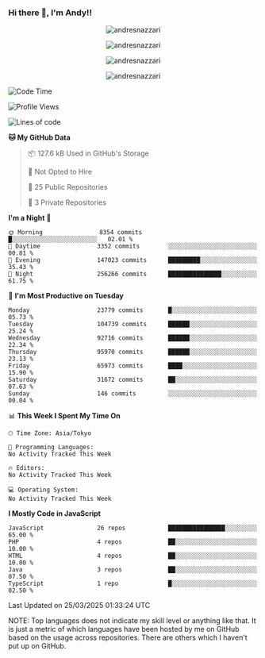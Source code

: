 ### Hi there 👋, I'm Andy!!

<p align="center" >
  <img src="https://github-profile-trophy.vercel.app/?username=AndresNazzari&theme=dracula&column=-1" alt="andresnazzari"/>
</p>

<p align="center">
  <img  src="https://github-readme-stats.vercel.app/api?username=AndresNazzari&count_private=true&show_icons=true&theme=dracula" alt="andresnazzari"/>
</p>
<p align="center">
  <img  src="https://github-readme-stats.vercel.app/api/top-langs/?username=AndresNazzari&layout=compact" alt="andresnazzari"/>
</p>
<p align="center" >
  <img src="https://github-readme-stats.vercel.app/api/wakatime?username=AndresNazzari" alt="andresnazzari"/>
</p>

<!--START_SECTION:waka-->
![Code Time](http://img.shields.io/badge/Code%20Time-966%20hrs%209%20mins-blue)

![Profile Views](http://img.shields.io/badge/Profile%20Views-0-blue)

![Lines of code](https://img.shields.io/badge/From%20Hello%20World%20I%27ve%20Written-74.4%20million%20lines%20of%20code-blue)

**🐱 My GitHub Data** 

> 📦 127.6 kB Used in GitHub's Storage 
 > 
> 🚫 Not Opted to Hire
 > 
> 📜 25 Public Repositories 
 > 
> 🔑 3 Private Repositories 
 > 
**I'm a Night 🦉** 

```text
🌞 Morning                8354 commits        █░░░░░░░░░░░░░░░░░░░░░░░░   02.01 % 
🌆 Daytime                3352 commits        ░░░░░░░░░░░░░░░░░░░░░░░░░   00.81 % 
🌃 Evening                147023 commits      █████████░░░░░░░░░░░░░░░░   35.43 % 
🌙 Night                  256266 commits      ███████████████░░░░░░░░░░   61.75 % 
```
📅 **I'm Most Productive on Tuesday** 

```text
Monday                   23779 commits       █░░░░░░░░░░░░░░░░░░░░░░░░   05.73 % 
Tuesday                  104739 commits      ██████░░░░░░░░░░░░░░░░░░░   25.24 % 
Wednesday                92716 commits       ██████░░░░░░░░░░░░░░░░░░░   22.34 % 
Thursday                 95970 commits       ██████░░░░░░░░░░░░░░░░░░░   23.13 % 
Friday                   65973 commits       ████░░░░░░░░░░░░░░░░░░░░░   15.90 % 
Saturday                 31672 commits       ██░░░░░░░░░░░░░░░░░░░░░░░   07.63 % 
Sunday                   146 commits         ░░░░░░░░░░░░░░░░░░░░░░░░░   00.04 % 
```


📊 **This Week I Spent My Time On** 

```text
🕑︎ Time Zone: Asia/Tokyo

💬 Programming Languages: 
No Activity Tracked This Week

🔥 Editors: 
No Activity Tracked This Week

💻 Operating System: 
No Activity Tracked This Week
```

**I Mostly Code in JavaScript** 

```text
JavaScript               26 repos            ████████████████░░░░░░░░░   65.00 % 
PHP                      4 repos             ██░░░░░░░░░░░░░░░░░░░░░░░   10.00 % 
HTML                     4 repos             ██░░░░░░░░░░░░░░░░░░░░░░░   10.00 % 
Java                     3 repos             ██░░░░░░░░░░░░░░░░░░░░░░░   07.50 % 
TypeScript               1 repo              █░░░░░░░░░░░░░░░░░░░░░░░░   02.50 % 
```




 Last Updated on 25/03/2025 01:33:24 UTC
<!--END_SECTION:waka-->

NOTE: Top languages does not indicate my skill level or anything like that. It is just a metric of which languages have been hosted by me on GitHub based on the usage across repositories. There are others which I haven't put up on GitHub.

<!-- Here are some ideas to get you started:

-   🔭 I’m currently working on ...
-   🌱 I’m currently learning ...
-   👯 I’m looking to collaborate on ...
-   🤔 I’m looking for help with ...
-   💬 Ask me about ...
-   📫 How to reach me: ...
-   😄 Pronouns: ...
-   ⚡ Fun fact: ... -->
